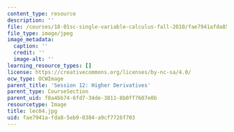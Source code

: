 ```yaml
---
content_type: resource
description: ''
file: /courses/18-01sc-single-variable-calculus-fall-2010/fae7941afda85eb90384a9cf7726f703_lec04.jpg
file_type: image/jpeg
image_metadata:
  caption: ''
  credit: ''
  image-alt: ''
learning_resource_types: []
license: https://creativecommons.org/licenses/by-nc-sa/4.0/
ocw_type: OCWImage
parent_title: 'Session 12: Higher Derivatives'
parent_type: CourseSection
parent_uid: f0a4bb74-6fd7-34de-3811-8b0ff7607e0b
resourcetype: Image
title: lec04.jpg
uid: fae7941a-fda8-5eb9-0384-a9cf7726f703
---
```

